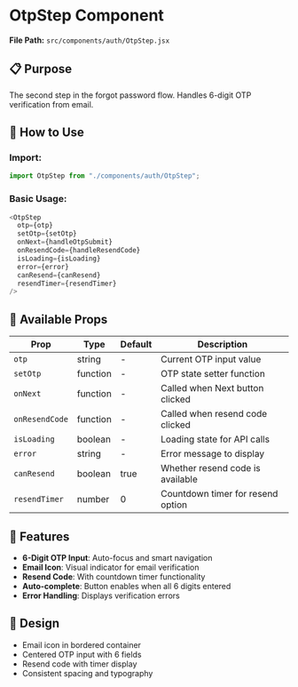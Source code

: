 # OtpStep Component

**File Path:** `src/components/auth/OtpStep.jsx`

## 📋 Purpose

The second step in the forgot password flow. Handles 6-digit OTP verification from email.

## 🚀 How to Use

### Import:

```javascript
import OtpStep from "./components/auth/OtpStep";
```

### Basic Usage:

```javascript
<OtpStep
  otp={otp}
  setOtp={setOtp}
  onNext={handleOtpSubmit}
  onResendCode={handleResendCode}
  isLoading={isLoading}
  error={error}
  canResend={canResend}
  resendTimer={resendTimer}
/>
```

## 🎨 Available Props

| Prop           | Type     | Default | Description                       |
| -------------- | -------- | ------- | --------------------------------- |
| `otp`          | string   | -       | Current OTP input value           |
| `setOtp`       | function | -       | OTP state setter function         |
| `onNext`       | function | -       | Called when Next button clicked   |
| `onResendCode` | function | -       | Called when resend code clicked   |
| `isLoading`    | boolean  | -       | Loading state for API calls       |
| `error`        | string   | -       | Error message to display          |
| `canResend`    | boolean  | true    | Whether resend code is available  |
| `resendTimer`  | number   | 0       | Countdown timer for resend option |

## 🎯 Features

- **6-Digit OTP Input**: Auto-focus and smart navigation
- **Email Icon**: Visual indicator for email verification
- **Resend Code**: With countdown timer functionality
- **Auto-complete**: Button enables when all 6 digits entered
- **Error Handling**: Displays verification errors

## 📝 Design

- Email icon in bordered container
- Centered OTP input with 6 fields
- Resend code with timer display
- Consistent spacing and typography
